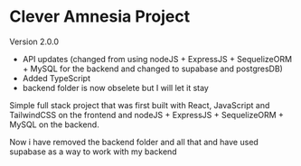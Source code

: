 # Clever Amnesia Project

Version 2.0.0

-   API updates (changed from using nodeJS + ExpressJS + SequelizeORM + MySQL for the backend and changed to supabase and postgresDB)
-   Added TypeScript
-   backend folder is now obselete but I will let it stay

Simple full stack project that was first built with React, JavaScript and TailwindCSS on the frontend and nodeJS + ExpressJS + SequelizeORM + MySQL on the backend.

Now i have removed the backend folder and all that and have used supabase as a way to work with my backend

##
